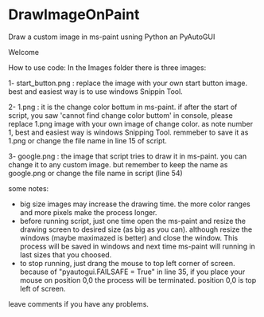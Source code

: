 # DrawImageOnPaint
Draw a custom image in ms-paint usning Python an PyAutoGUI

Welcome

How to use code:
In the Images folder there is three images:

1- start_button.png : replace the image with your own start button image. best and easiest way is to use windows Snippin Tool.

2- 1.png : it is the change color bottum in ms-paint. if after the start of script, you saw 'cannot find change color buttom' in console,
 please replace 1.png image with your own image of change color. as note number 1, best and easiest way is windows Snipping Tool.
 remmeber to save it as 1.png or  change the file name in line 15 of script.
 
3- google.png : the image that script tries to draw it in ms-paint. you can change it to any custom image. 
but remember to keep the name as google.png or change the file name in script (line 54)

some notes:
- big size images may increase the drawing time. the more color ranges and more pixels make the process longer.
- before running script, just one time open the ms-paint and resize the drawing screen to desired size (as big as you can). 
although resize the windows (maybe maximazed is better) and close the window. This process will be saved in windows and next time
ms-paint will running in last sizes that you choosed.
- to stop running, just drang the mouse to top left corner of screen. because of "pyautogui.FAILSAFE = True" in line 35, 
if you place your mouse on position 0,0 the process will be terminated. position 0,0 is top left of screen.



leave comments if you have any problems.

